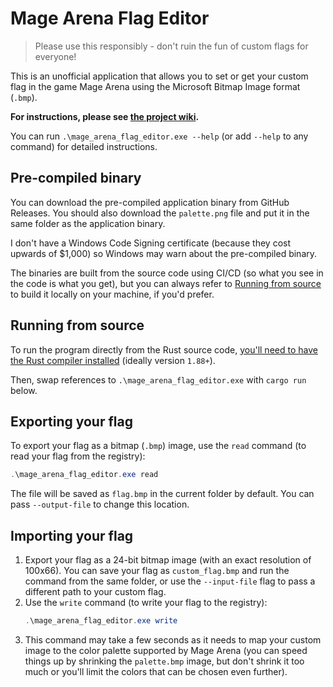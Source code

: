 # Mage Arena Flag Editor

> Please use this responsibly - don't ruin the fun of custom flags for everyone!

This is an unofficial application that allows you to set or get your custom flag in the game Mage Arena using the
Microsoft Bitmap Image format (`.bmp`).

**For instructions, please see [the project wiki](https://github.com/SamJakob/MageArenaFlagEditor/wiki).**

You can run `.\mage_arena_flag_editor.exe --help` (or add `--help` to any command) for detailed instructions.

## Pre-compiled binary

You can download the pre-compiled application binary from GitHub Releases.
You should also download the `palette.png` file and put it in the same folder as the application binary.

I don't have a Windows Code Signing certificate (because they cost upwards of $1,000) so Windows may warn about the
pre-compiled binary.

The binaries are built from the source code using CI/CD (so what you see in the code is what you get), but you can
always refer to [Running from source](#running-from-source) to build it locally on your machine, if you'd prefer.

## Running from source

To run the program directly from the Rust source code,
[you'll need to have the Rust compiler installed](https://www.rust-lang.org/tools/install) (ideally version `1.88+`).

Then, swap references to `.\mage_arena_flag_editor.exe` with `cargo run` below.

## Exporting your flag

To export your flag as a bitmap (`.bmp`) image, use the `read` command (to read your flag from the registry):

```powershell
.\mage_arena_flag_editor.exe read
```

The file will be saved as `flag.bmp` in the current folder by default.
You can pass `--output-file` to change this location.

## Importing your flag

1. Export your flag as a 24-bit bitmap image (with an exact resolution of 100x66).
   You can save your flag as `custom_flag.bmp` and run the command from the same folder, or use the `--input-file` flag
   to pass a different path to your custom flag.
2. Use the `write` command (to write your flag to the registry):
   ```powershell
   .\mage_arena_flag_editor.exe write
   ```
3. This command may take a few seconds as it needs to map your custom image to the color palette supported by Mage
   Arena (you can speed things up by shrinking the `palette.bmp` image, but don't shrink it too much or you'll limit the
   colors that can be chosen even further).
